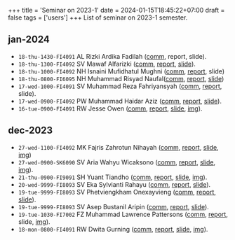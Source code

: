 +++
title = 'Seminar on 2023-1'
date = 2024-01-15T18:45:22+07:00
draft = false
tags = ['users']
+++
List of seminar on 2023-1 semester.
<!--more-->


## jan-2024
+ `18-thu-1430-FI4091` AL Rizki Ardika Fadilah ([comm](https://osf.io/hrxp3), report, slide).
+ `18-thu-1300-FI4092` SV Mawaf Alfarizki ([comm](https://osf.io/n9afv), [report](https://osf.io/wbcsh), [slide](https://osf.io/2e54b)).
+ `18-thu-1000-FI4092` NH Isnaini Mufidhatul Mughni ([comm](https://osf.io/hup3j), [report](https://osf.io/cq69d), slide)
+ `18-thu-0800-FI6095` NH Muhammad Risyad Naufal([comm](https://osf.io/abftk), [report](https://osf.io/3e4rh), [slide](https://osf.io/uqcna))
+ `17-wed-1000-FI4091` SV Muhammad Reza Fahriyansyah ([comm](https://osf.io/dhkzj), [report](https://osf.io/namc4), slide).
+ `17-wed-0900-FI4092` PW Muhammad Haidar Aziz ([comm](https://osf.io/g9ske), [report](https://osf.io/phk5n), [slide](https://osf.io/twsh5)).
+ `16-tue-0900-FI4091` RW Jesse Owen ([comm](https://osf.io/ma8e6), [report](https://osf.io/vnarw), [slide](https://osf.io/gvxk2), [img](https://www.instagram.com/p/C2JNHvevYcz/)).


## dec-2023
+ `27-wed-1100-FI4092` MK  Fajris Zahrotun Nihayah ([comm](https://osf.io/mz9d5), [report](https://osf.io/7mub4), [slide](https://osf.io/q23ny), [img](https://www.instagram.com/p/C1V7HrPP1N7/))
+ `27-wed-0900-SK6090` SV Aria Wahyu Wicaksono ([comm](https://osf.io/fcxrh), [report](https://osf.io/mwr9h), [slide](https://osf.io/y4z7d), [img](https://www.instagram.com/p/C1VubxIveo3/)).
+ `21-thu-0900-FI9091` SH Yuant Tiandho ([comm](https://osf.io/4rh7j), [report](https://osf.io/xkrns), [slide](https://osf.io/9hqpb), [img](https://www.instagram.com/p/C1GQ6ETv0Be/)).
+ `20-wed-9999-FI8093` SV Eka Sylvianti Rahayu ([comm](https://osf.io/u8d9v), [report](https://osf.io/jmq25), [slide](https://osf.io/rxsf3)).
+ `19-tue-9999-FI8093` SV Phetviengkham Onexayvieng ([comm](https://osf.io/pvysc), [report](https://osf.io/73s9j), [slide](https://osf.io/f825x)).
+ `19-tue-9999-FI8093` SV Asep Bustanil Aripin ([comm](https://osf.io/r2mgw), [report](https://osf.io/zfhbe), [slide](https://osf.io/t59gm)).
+ `19-tue-1030-FI7002` FZ Muhammad Lawrence Pattersons ([comm](https://osf.io/465xu), [report](https://osf.io/3yujf), slide, [img](https://www.instagram.com/p/C1BaKEKyCJ0/)).
+ `18-mon-0800-FI4091` RW Dwita Gurning ([comm](https://osf.io/g893m), [report](https://osf.io/2y76b), [slide](https://osf.io/2vf8u), [img](https://www.instagram.com/p/C0-qqowPBoo/)).
